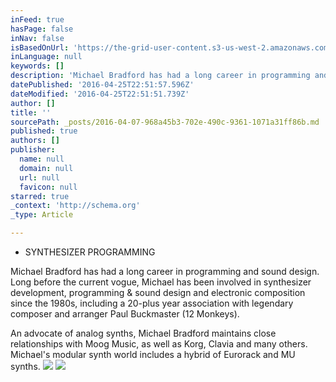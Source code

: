 ```yaml
---
inFeed: true
hasPage: false
inNav: false
isBasedOnUrl: 'https://the-grid-user-content.s3-us-west-2.amazonaws.com/23c9c29e-e685-4c03-957e-7c59b659ecd8.png'
inLanguage: null
keywords: []
description: 'Michael Bradford has had a long career in programming and sound design. Long before the current vogue, Michael has been involved in synthesizer development, programming & sound design and electronic composition since the 1980s, including a 20-plus year association with legendary composer and arranger Paul Buckmaster (12 Monkeys).'
datePublished: '2016-04-25T22:51:57.596Z'
dateModified: '2016-04-25T22:51:51.739Z'
author: []
title: ''
sourcePath: _posts/2016-04-07-968a45b3-702e-490c-9361-1071a31ff86b.md
published: true
authors: []
publisher:
  name: null
  domain: null
  url: null
  favicon: null
starred: true
_context: 'http://schema.org'
_type: Article

---
```

* SYNTHESIZER PROGRAMMING

Michael Bradford has had a long career in programming and sound design. Long before the current vogue, Michael has been involved in synthesizer development, programming & sound design and electronic composition since the 1980s, including a 20-plus year association with legendary composer and arranger Paul Buckmaster (12 Monkeys).

An advocate of analog synths, Michael Bradford maintains close relationships with Moog Music, as well as Korg, Clavia and many others. Michael's modular synth world includes a hybrid of Eurorack and MU synths.
![](https://the-grid-user-content.s3-us-west-2.amazonaws.com/f944ad7d-0c6c-4fec-b171-c28b12e7ed69.png)
![](https://the-grid-user-content.s3-us-west-2.amazonaws.com/23c9c29e-e685-4c03-957e-7c59b659ecd8.png)